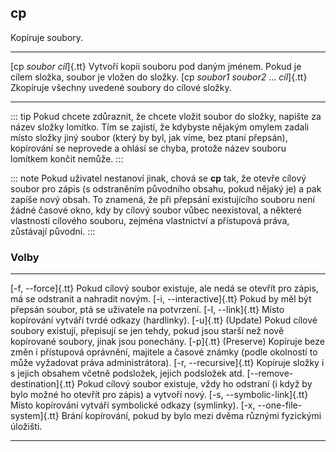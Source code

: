 ## cp

Kopíruje soubory.

--------------------------------------- -----------------------------------------
[cp _soubor_ _cíl_]{.tt}                Vytvoří kopii souboru pod daným jménem. Pokud je cílem složka, soubor je vložen do složky.
[cp _soubor1_ _soubor2_ ... _cíl_]{.tt} Zkopíruje všechny uvedené soubory do cílové složky.
--------------------------------------- -----------------------------------------

::: tip
Pokud chcete zdůraznit, že chcete vložit soubor do složky, napište za název složky lomítko. Tím se zajistí, že kdybyste nějakým omylem zadali místo složky jiný soubor (který by byl, jak víme, bez ptaní přepsán), kopírování se neprovede a ohlásí se chyba, protože název souboru lomítkem končit nemůže.
:::

::: note
Pokud uživatel nestanoví jinak, chová se **cp** tak, že otevře cílový soubor pro zápis (s odstraněním původního obsahu, pokud nějaký je) a pak zapíše nový obsah. To znamená, že při přepsání existujícího souboru není žádné časové okno, kdy by cílový soubor vůbec neexistoval, a některé vlastnosti cílového souboru, zejména vlastnictví a přístupová práva, zůstávají původní.
:::

### Volby

------------------------------------ -------------------------------------------
[-f, --force]{.tt}                   Pokud cílový soubor existuje, ale nedá se otevřít pro zápis, má se odstranit a nahradit novým.
[-i, --interactive]{.tt}             Pokud by měl být přepsán soubor, ptá se uživatele na potvrzení.
[-l, --link]{.tt}                    Místo kopírování vytváří tvrdé odkazy (hardlinky).
[-u]{.tt}                            (Update) Pokud cílové soubory existují, přepisují se jen tehdy, pokud jsou starší než nově kopírované soubory, jinak jsou ponechány.
[-p]{.tt}                            (Preserve) Kopíruje beze změn i přístupová oprávnění, majitele a časové známky (podle okolností to může vyžadovat práva administrátora).
[-r, --recursive]{.tt}               Kopíruje složky i s jejich obsahem včetně podsložek, jejich podsložek atd.
[--remove-destination]{.tt}          Pokud cílový soubor existuje, vždy ho odstraní (i když by bylo možné ho otevřít pro zápis) a vytvoří nový.
[-s, --symbolic-link]{.tt}           Místo kopírování vytváří symbolické odkazy (symlinky).
[-x, --one-file-system]{.tt}         Brání kopírování, pokud by bylo mezi dvěma různými fyzickými úložišti.
------------------------------------ -------------------------------------------
